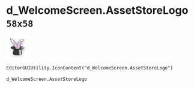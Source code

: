 # d_WelcomeScreen.AssetStoreLogo `58x58`
<img src="/img/d_WelcomeScreen.AssetStoreLogo.png" width=58 height=58>

``` CSharp
EditorGUIUtility.IconContent("d_WelcomeScreen.AssetStoreLogo")
```
```
d_WelcomeScreen.AssetStoreLogo
```
